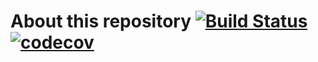 # About this repository [![Build Status](https://travis-ci.org/sgr-io/oauth.svg?branch=master)](https://travis-ci.org/sgr-io/oauth) [![codecov](https://codecov.io/gh/sgr-io/oauth/branch/master/graph/badge.svg)](https://codecov.io/gh/sgr-io/oauth)